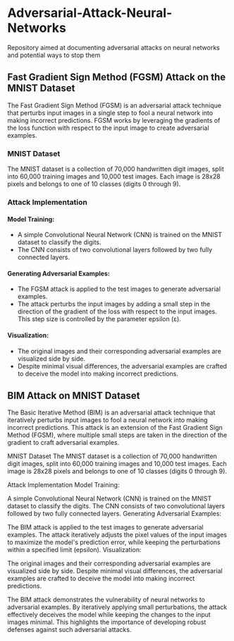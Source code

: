 # Adversarial-Attack-Neural-Networks
Repository aimed at documenting adversarial attacks on neural networks and potential ways to stop them

## Fast Gradient Sign Method (FGSM) Attack on the MNIST Dataset
The Fast Gradient Sign Method (FGSM) is an adversarial attack technique that perturbs input images in a single step to fool a neural network into making incorrect predictions. FGSM works by leveraging the gradients of the loss function with respect to the input image to create adversarial examples.

### MNIST Dataset
The MNIST dataset is a collection of 70,000 handwritten digit images, split into 60,000 training images and 10,000 test images. Each image is 28x28 pixels and belongs to one of 10 classes (digits 0 through 9).

### Attack Implementation
#### Model Training:
- A simple Convolutional Neural Network (CNN) is trained on the MNIST dataset to classify the digits.
- The CNN consists of two convolutional layers followed by two fully connected layers.
#### Generating Adversarial Examples:
- The FGSM attack is applied to the test images to generate adversarial examples.
- The attack perturbs the input images by adding a small step in the direction of the gradient of the loss with respect to the input images. This step size is controlled by the parameter epsilon (ε).
#### Visualization:
- The original images and their corresponding adversarial examples are visualized side by side.
- Despite minimal visual differences, the adversarial examples are crafted to deceive the model into making incorrect predictions.


## BIM Attack on MNIST Dataset
The Basic Iterative Method (BIM) is an adversarial attack technique that iteratively perturbs input images to fool a neural network into making incorrect predictions. This attack is an extension of the Fast Gradient Sign Method (FGSM), where multiple small steps are taken in the direction of the gradient to craft adversarial examples.

MNIST Dataset
The MNIST dataset is a collection of 70,000 handwritten digit images, split into 60,000 training images and 10,000 test images. Each image is 28x28 pixels and belongs to one of 10 classes (digits 0 through 9).

Attack Implementation
Model Training:

A simple Convolutional Neural Network (CNN) is trained on the MNIST dataset to classify the digits.
The CNN consists of two convolutional layers followed by two fully connected layers.
Generating Adversarial Examples:

The BIM attack is applied to the test images to generate adversarial examples.
The attack iteratively adjusts the pixel values of the input images to maximize the model's prediction error, while keeping the perturbations within a specified limit (epsilon).
Visualization:

The original images and their corresponding adversarial examples are visualized side by side.
Despite minimal visual differences, the adversarial examples are crafted to deceive the model into making incorrect predictions.

The BIM attack demonstrates the vulnerability of neural networks to adversarial examples. By iteratively applying small perturbations, the attack effectively deceives the model while keeping the changes to the input images minimal. This highlights the importance of developing robust defenses against such adversarial attacks.
